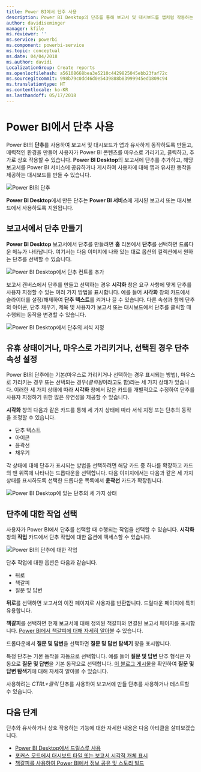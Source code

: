 ```yaml
---
title: Power BI에서 단추 사용
description: Power BI Desktop의 단추를 통해 보고서 및 대시보드를 앱처럼 작동하는 만들고 사용자가 사용하도록 할 수 있습니다.
author: davidiseminger
manager: kfile
ms.reviewer: ''
ms.service: powerbi
ms.component: powerbi-service
ms.topic: conceptual
ms.date: 04/04/2018
ms.author: davidi
LocalizationGroup: Create reports
ms.openlocfilehash: a56108668bea3e5210c4429825045ebb23faf72c
ms.sourcegitcommit: 998b79c0dd46d0e5439888b83999945ed1809c94
ms.translationtype: HT
ms.contentlocale: ko-KR
ms.lasthandoff: 05/17/2018
---
```

# <a name="using-buttons-in-power-bi"></a>Power BI에서 단추 사용
Power BI의 **단추**를 사용하여 보고서 및 대시보드가 앱과 유사하게 동작하도록 만들고, 매력적인 환경을 만들어 사용자가 Power BI 콘텐츠를 마우스로 가리키고, 클릭하고, 추가로 상호 작용할 수 있습니다. **Power BI Desktop**의 보고서에 단추를 추가하고, 해당 보고서를 Power BI 서비스에 공유하거나 게시하여 사용자에 대해 앱과 유사한 동작을 제공하는 대시보드를 만들 수 있습니다.

![Power BI의 단추](media/desktop-buttons/desktop-buttons_01.png)

**Power BI Desktop**에서 만든 단추는 **Power BI 서비스**에 게시된 보고서 또는 대시보드에서 사용하도록 지원됩니다.

## <a name="creating-buttons-in-reports"></a>보고서에서 단추 만들기
**Power BI Desktop** 보고서에서 단추를 만들려면 **홈** 리본에서 **단추**를 선택하면 드롭다운 메뉴가 나타납니다. 여기서는 다음 이미지에 나와 있는 대로 옵션의 컬렉션에서 원하는 단추를 선택할 수 있습니다. 

![Power BI Desktop에서 단추 컨트롤 추가](media/desktop-buttons/desktop-buttons_02.png)

보고서 캔버스에서 단추를 만들고 선택하는 경우 **시각화** 창은 요구 사항에 맞게 단추를 사용자 지정할 수 있는 여러 가지 방법을 표시합니다. 예를 들어 **시각화** 창의 카드에서 슬라이더를 설정/해제하여 **단추 텍스트**를 켜거나 끌 수 있습니다. 다른 속성과 함께 단추의 아이콘, 단추 채우기, 제목 및 사용자가 보고서 또는 대시보드에서 단추를 클릭할 때 수행되는 동작을 변경할 수 있습니다.

![Power BI Desktop에서 단추의 서식 지정](media/desktop-buttons/desktop-buttons_03.png)

## <a name="set-button-properties-when-idle-hovered-over-or-selected"></a>유휴 상태이거나, 마우스로 가리키거나, 선택된 경우 단추 속성 설정

Power BI의 단추에는 기본(마우스로 가리키거나 선택하는 경우 표시되는 방법), 마우스로 가리키는 경우 또는 선택되는 경우(*클릭됨*이라고도 함)라는 세 가지 상태가 있습니다. 이러한 세 가지 상태에 따라 **시각화** 창에서 많은 카드를 개별적으로 수정하여 단추를 사용자 지정하기 위한 많은 유연성을 제공할 수 있습니다.

**시각화** 창의 다음과 같은 카드를 통해 세 가지 상태에 따라 서식 지정 또는 단추의 동작을 조정할 수 있습니다.

* 단추 텍스트
* 아이콘
* 윤곽선
* 채우기

각 상태에 대해 단추가 표시되는 방법을 선택하려면 해당 카드 중 하나를 확장하고 카드의 맨 위쪽에 나타나는 드롭다운을 선택합니다. 다음 이미지에서는 다음과 같은 세 가지 상태를 표시하도록 선택한 드롭다운 목록에서 **윤곽선** 카드가 확장됩니다.

![Power BI Desktop에 있는 단추의 세 가지 상태](media/desktop-buttons/desktop-buttons_04.png)


## <a name="select-the-action-for-a-button"></a>단추에 대한 작업 선택

사용자가 Power BI에서 단추를 선택할 때 수행되는 작업을 선택할 수 있습니다. **시각화** 창의 **작업** 카드에서 단추 작업에 대한 옵션에 액세스할 수 있습니다.

![Power BI의 단추에 대한 작업](media/desktop-buttons/desktop-buttons_05.png)

단추 작업에 대한 옵션은 다음과 같습니다.

* 뒤로
* 책갈피
* 질문 및 답변

**뒤로**를 선택하면 보고서의 이전 페이지로 사용자를 반환합니다. 드릴다운 페이지에 특히 유용합니다.

**책갈피**를 선택하면 현재 보고서에 대해 정의된 책갈피와 연결된 보고서 페이지를 표시합니다. [Power BI에서 책갈피에 대해 자세히 알아](desktop-bookmarks.md)볼 수 있습니다. 

드롭다운에서 **질문 및 답변**을 선택하면 **질문 및 답변 탐색기** 창을 표시합니다. 

특정 단추는 기본 동작을 자동으로 선택합니다. 예를 들어 **질문 및 답변** 단추 형식은 자동으로 **질문 및 답변**을 기본 동작으로 선택합니다. [이 블로그 게시물](https://powerbi.microsoft.com/blog/power-bi-desktop-april-2018-feature-summary/#Q&AExplorer)을 확인하여 **질문 및 답변 탐색기**에 대해 자세히 알아볼 수 있습니다.

사용하려는 *CTRL+클릭* 단추를 사용하여 보고서에 만들 단추를 사용하거나 테스트할 수 있습니다. 

## <a name="next-steps"></a>다음 단계
단추와 유사하거나 상호 작용하는 기능에 대한 자세한 내용은 다음 아티클을 살펴보겠습니다.

* [Power BI Desktop에서 드릴스루 사용](desktop-drillthrough.md)
* [포커스 모드에서 대시보드 타일 또는 보고서 시각적 개체 표시](service-focus-mode.md)
* [책갈피를 사용하여 Power BI에서 정보 공유 및 스토리 빌드](desktop-bookmarks.md)

